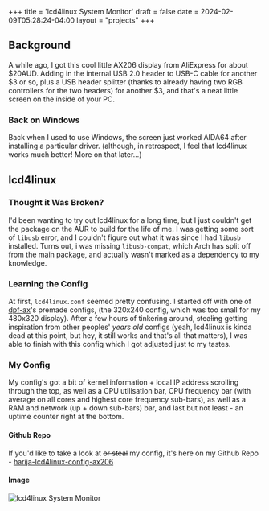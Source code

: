 +++
title = 'lcd4linux System Monitor'
draft = false
date = 2024-02-09T05:28:24-04:00
layout = "projects"
+++
## Background
A while ago, I got this cool little AX206 display from AliExpress for about $20AUD. Adding in the internal USB 2.0 header to USB-C cable for another $3 or so, plus a USB header splitter (thanks to already having two RGB controllers for the two headers) for another $3, and that's a neat little screen on the inside of your PC.

### Back on Windows
Back when I used to use Windows, the screen just worked AIDA64 after installing a particular driver. (although, in retrospect, I feel that lcd4linux works much better! More on that later...)

## lcd4linux
### Thought it Was Broken?
I'd been wanting to try out lcd4linux for a long time, but I just couldn't get the package on the AUR to build for the life of me. I was getting some sort of `libusb` error, and I couldn't figure out what it was since I had `libusb` installed. Turns out, i was missing `libusb-compat`, which Arch has split off from the main package, and actually wasn't marked as a dependency to my knowledge.

### Learning the Config
At first, `lcd4linux.conf` seemed pretty confusing. I started off with one of [dpf-ax](https://github.com/dreamlayers/dpf-ax)'s premade configs, (the 320x240 config, which was too small for my 480x320 display). After a few hours of tinkering around, ~~stealing~~ getting inspiration from other peoples' *years old* configs (yeah, lcd4linux is kinda dead at this point, but hey, it still works and that's all that matters), I was able to finish with this config which I got adjusted just to my tastes.

### My Config
My config's got a bit of kernel information + local IP address scrolling through the top, as well as a CPU utilisation bar, CPU frequency bar (with average on all cores and highest core frequency sub-bars), as well as a RAM and network (up + down sub-bars) bar, and last but not least - an uptime counter right at the bottom. 

#### Github Repo
If you'd like to take a look at ~~or steal~~ my config, it's here on my Github Repo - [harija-lcd4linux-config-ax206](https://github.com/harrythezomby/harija-lcd4linux-config-ax206)

#### Image
![lcd4linux System Monitor](/img/pc/lcd4linux.png)